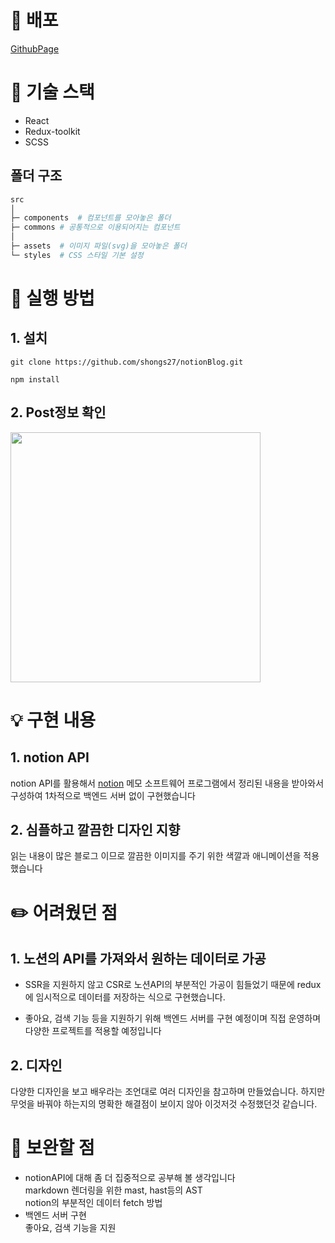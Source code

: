 # 🚀 배포

[GithubPage](https://shongs27.github.io/notionBlog/)

# 📝 기술 스택

- React
- Redux-toolkit
- SCSS

## 폴더 구조

```sh
src
│
├─ components  # 컴포넌트를 모아놓은 폴더
├─ commons # 공통적으로 이용되어지는 컴포넌트
│
├─ assets  # 이미지 파일(svg)을 모아놓은 폴더
└─ styles  # CSS 스타일 기본 설정

```

# 📌 실행 방법

## 1. 설치

```
git clone https://github.com/shongs27/notionBlog.git
```

```
npm install
```

## 2. Post정보 확인

<img src="https://user-images.githubusercontent.com/55541745/171997280-d65caeaf-68f7-4183-be8d-dacaf86e5e6e.gif" width="400">

# 💡 구현 내용

## 1. notion API

notion API를 활용해서 [notion](www.naver.com) 메모 소프트웨어 프로그램에서 정리된 내용을 받아와서 구성하여 1차적으로 백엔드 서버 없이 구현했습니다

## 2. 심플하고 깔끔한 디자인 지향

읽는 내용이 많은 블로그 이므로 깔끔한 이미지를 주기 위한 색깔과 애니메이션을 적용했습니다

# ✏️ 어려웠던 점

## 1. 노션의 API를 가져와서 원하는 데이터로 가공

- SSR을 지원하지 않고 CSR로 노션API의 부분적인 가공이 힘들었기 때문에 redux에 임시적으로 데이터를 저장하는 식으로 구현했습니다.

- 좋아요, 검색 기능 등을 지원하기 위해 백엔드 서버를 구현 예정이며 직접 운영하며 다양한 프로젝트를 적용할 예정입니다

## 2. 디자인

다양한 디자인을 보고 배우라는 조언대로 여러 디자인을 참고하며 만들었습니다. 하지만 무엇을 바꿔야 하는지의 명확한 해결점이 보이지 않아 이것저것 수정했던것 같습니다.

# 🏈 보완할 점

- notionAPI에 대해 좀 더 집중적으로 공부해 볼 생각입니다  
  markdown 렌더링을 위한 mast, hast등의 AST  
  notion의 부분적인 데이터 fetch 방법
- 백엔드 서버 구현  
  좋아요, 검색 기능을 지원
